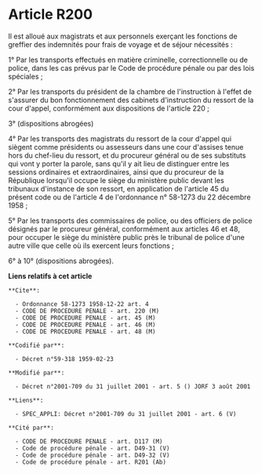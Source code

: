# Article R200

Il est alloué aux magistrats et aux personnels exerçant les fonctions de greffier des indemnités pour frais de voyage et de
séjour nécessités :

1° Par les transports effectués en matière criminelle, correctionnelle ou de police, dans les cas prévus par le Code de
procédure pénale ou par des lois spéciales ;

2° Par les transports du président de la chambre de l'instruction à l'effet de s'assurer du bon fonctionnement des cabinets
d'instruction du ressort de la cour d'appel, conformément aux dispositions de l'article 220 ;

3° (dispositions abrogées)

4° Par les transports des magistrats du ressort de la cour d'appel qui siègent comme présidents ou assesseurs dans une cour
d'assises tenue hors du chef-lieu du ressort, et du procureur général ou de ses substituts qui vont y porter la parole, sans
qu'il y ait lieu de distinguer entre les sessions ordinaires et extraordinaires, ainsi que du procureur de la République
lorsqu'il occupe le siège du ministère public devant les tribunaux d'instance de son ressort, en application de l'article 45
du présent code ou de l'article 4 de l'ordonnance n° 58-1273 du 22 décembre 1958 ;

5° Par les transports des commissaires de police, ou des officiers de police désignés par le procureur général, conformément
aux articles 46 et 48, pour occuper le siège du ministère public près le tribunal de police d'une autre ville que celle où
ils exercent leurs fonctions ;

6° à 10° (dispositions abrogées).

**Liens relatifs à cet article**

	**Cite**:

	  - Ordonnance 58-1273 1958-12-22 art. 4
	  - CODE DE PROCEDURE PENALE - art. 220 (M)
	  - CODE DE PROCEDURE PENALE - art. 45 (M)
	  - CODE DE PROCEDURE PENALE - art. 46 (M)
	  - CODE DE PROCEDURE PENALE - art. 48 (M)

	**Codifié par**:

	  - Décret n°59-318 1959-02-23

	**Modifié par**:

	  - Décret n°2001-709 du 31 juillet 2001 - art. 5 () JORF 3 août 2001

	**Liens**:

	  - SPEC_APPLI: Décret n°2001-709 du 31 juillet 2001 - art. 6 (V)

	**Cité par**:

	  - CODE DE PROCEDURE PENALE - art. D117 (M)
	  - Code de procédure pénale - art. D49-31 (V)
	  - Code de procédure pénale - art. D49-32 (V)
	  - Code de procédure pénale - art. R201 (Ab)
